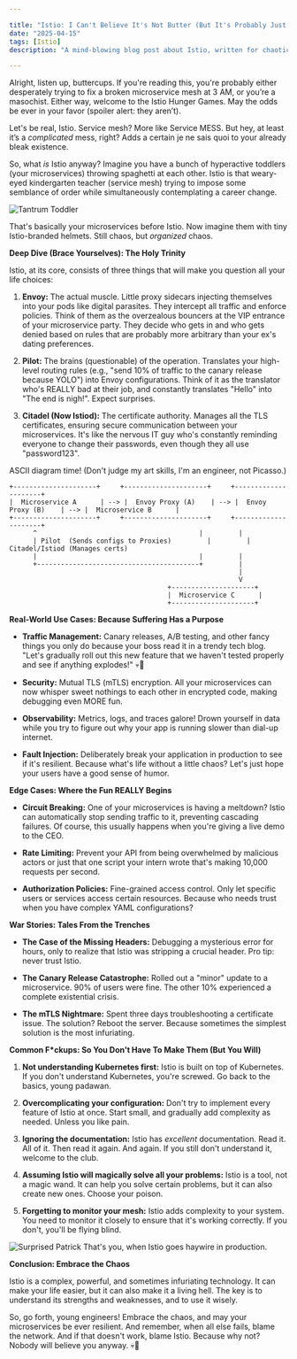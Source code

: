 ```yaml
---

title: "Istio: I Can't Believe It's Not Butter (But It's Probably Just As Bad For You)"
date: "2025-04-15"
tags: [Istio]
description: "A mind-blowing blog post about Istio, written for chaotic Gen Z engineers who probably have ADHD and need constant dopamine hits."

---
```


Alright, listen up, buttercups. If you're reading this, you're probably either desperately trying to fix a broken microservice mesh at 3 AM, or you’re a masochist. Either way, welcome to the Istio Hunger Games. May the odds be ever in your favor (spoiler alert: they aren’t).

Let's be real, Istio. Service mesh? More like Service MESS. But hey, at least it’s a *complicated* mess, right? Adds a certain je ne sais quoi to your already bleak existence.

So, what *is* Istio anyway? Imagine you have a bunch of hyperactive toddlers (your microservices) throwing spaghetti at each other. Istio is that weary-eyed kindergarten teacher (service mesh) trying to impose some semblance of order while simultaneously contemplating a career change.

![Tantrum Toddler](https://i.kym-cdn.com/photos/images/newsfeed/001/488/998/a3e.jpg)

That's basically your microservices before Istio. Now imagine them with tiny Istio-branded helmets. Still chaos, but *organized* chaos.

**Deep Dive (Brace Yourselves): The Holy Trinity**

Istio, at its core, consists of three things that will make you question all your life choices:

1.  **Envoy:** The actual muscle. Little proxy sidecars injecting themselves into your pods like digital parasites. They intercept all traffic and enforce policies. Think of them as the overzealous bouncers at the VIP entrance of your microservice party. They decide who gets in and who gets denied based on rules that are probably more arbitrary than your ex's dating preferences.

2.  **Pilot:** The brains (questionable) of the operation. Translates your high-level routing rules (e.g., "send 10% of traffic to the canary release because YOLO") into Envoy configurations. Think of it as the translator who's REALLY bad at their job, and constantly translates "Hello" into "The end is nigh!". Expect surprises.

3.  **Citadel (Now Istiod):** The certificate authority. Manages all the TLS certificates, ensuring secure communication between your microservices. It's like the nervous IT guy who's constantly reminding everyone to change their passwords, even though they all use "password123".

ASCII diagram time! (Don't judge my art skills, I'm an engineer, not Picasso.)

```
+---------------------+     +---------------------+     +---------------------+
|  Microservice A      | --> |  Envoy Proxy (A)    | --> |  Envoy Proxy (B)    | --> |  Microservice B      |
+---------------------+     +---------------------+     +---------------------+
      ^                                         |         |
      | Pilot  (Sends configs to Proxies)         |         | Citadel/Istiod (Manages certs)
      |                                         |         |
      +-----------------------------------------+         |
                                                          |
                                                          V
                                        +---------------------+
                                        |  Microservice C      |
                                        +---------------------+
```

**Real-World Use Cases: Because Suffering Has a Purpose**

*   **Traffic Management:** Canary releases, A/B testing, and other fancy things you only do because your boss read it in a trendy tech blog. "Let's gradually roll out this new feature that we haven't tested properly and see if anything explodes!" 💀🙏

*   **Security:** Mutual TLS (mTLS) encryption. All your microservices can now whisper sweet nothings to each other in encrypted code, making debugging even MORE fun.

*   **Observability:** Metrics, logs, and traces galore! Drown yourself in data while you try to figure out why your app is running slower than dial-up internet.

*   **Fault Injection:** Deliberately break your application in production to see if it's resilient. Because what's life without a little chaos? Let's just hope your users have a good sense of humor.

**Edge Cases: Where the Fun REALLY Begins**

*   **Circuit Breaking:** One of your microservices is having a meltdown? Istio can automatically stop sending traffic to it, preventing cascading failures. Of course, this usually happens when you're giving a live demo to the CEO.

*   **Rate Limiting:** Prevent your API from being overwhelmed by malicious actors or just that one script your intern wrote that's making 10,000 requests per second.

*   **Authorization Policies:** Fine-grained access control. Only let specific users or services access certain resources. Because who needs trust when you have complex YAML configurations?

**War Stories: Tales From the Trenches**

*   **The Case of the Missing Headers:** Debugging a mysterious error for hours, only to realize that Istio was stripping a crucial header. Pro tip: never trust Istio.

*   **The Canary Release Catastrophe:** Rolled out a "minor" update to a microservice. 90% of users were fine. The other 10% experienced a complete existential crisis.

*   **The mTLS Nightmare:** Spent three days troubleshooting a certificate issue. The solution? Reboot the server. Because sometimes the simplest solution is the most infuriating.

**Common F*ckups: So You Don't Have To Make Them (But You Will)**

1.  **Not understanding Kubernetes first:** Istio is built on top of Kubernetes. If you don't understand Kubernetes, you're screwed. Go back to the basics, young padawan.

2.  **Overcomplicating your configuration:** Don't try to implement every feature of Istio at once. Start small, and gradually add complexity as needed. Unless you like pain.

3.  **Ignoring the documentation:** Istio has *excellent* documentation. Read it. All of it. Then read it again. And again. If you still don't understand it, welcome to the club.

4.  **Assuming Istio will magically solve all your problems:** Istio is a tool, not a magic wand. It can help you solve certain problems, but it can also create new ones. Choose your poison.

5.  **Forgetting to monitor your mesh:** Istio adds complexity to your system. You need to monitor it closely to ensure that it's working correctly. If you don't, you'll be flying blind.

![Surprised Patrick](https://i.kym-cdn.com/photos/images/newsfeed/000/648/220/67b.jpg)
That's you, when Istio goes haywire in production.

**Conclusion: Embrace the Chaos**

Istio is a complex, powerful, and sometimes infuriating technology. It can make your life easier, but it can also make it a living hell. The key is to understand its strengths and weaknesses, and to use it wisely.

So, go forth, young engineers! Embrace the chaos, and may your microservices be ever resilient. And remember, when all else fails, blame the network. And if that doesn't work, blame Istio. Because why not? Nobody will believe you anyway. 💀🙏
